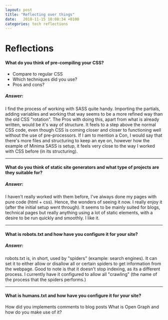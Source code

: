 ```yaml
---
layout: post
title: "Reflecting over things"
date:   2018-11-15 10:08:34 +0100
categories: tech reflections
---
```


# Reflections

#### What do you think of pre-compiling your CSS?
- Compare to regular CSS
- Which techniques did you use?
- Pros and cons?

##### Answer:
I find the process of working with SASS quite handy. Importing the partials, adding variables and working that way seems to be a more refined way than the old CSS "rotation". The Pros with doing this, apart from what is already written, would be it's way of structure. It feels to a step above the normal CSS code, even though CSS is coming closer and closer to functioning well without the use of pre-processors. If I am to mention a Con, I would say that there's more files and structuring to keep an eye on, however how the example of Minima SASS is setup, it feels very close to the way I worked with CSS before (in its structuring). 

------------------

#### What do you think of static site generators and what type of projects are they suitable for?

##### Answer: 
I haven't really worked with them before, I've always done my pages with pure code (html + css). Hence, the wonders of seeing it now. I really enjoy it (after the initial setup went through). It seems to be mainly suited for blogs, technical pages but really anything using a lot of static elements, with a desire to be run quickly and smoothly. I like it. 

------------------

#### What is robots.txt and how have you configure it for your site?

##### Answer:
robots.txt is, in short, used by "spiders" (example: search engines). It can set it to either allow or disallow all or certain spiders to get information from the webpage. Good to note is that it doesn't stop indexing, as its a different process.  I currently have it configured to allow all "crawling" (the name of the process that the spiders performs.)

------------------

#### What is humans.txt and how have you configure it for your site?

How did you implements comments to blog posts
What is Open Graph and how do you make use of it?
